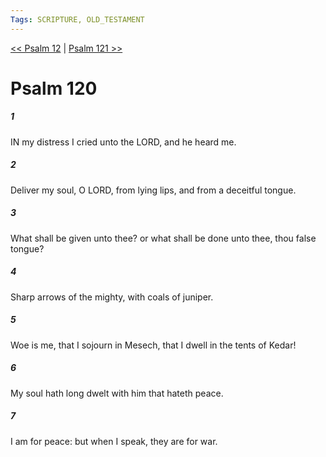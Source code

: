 ```yaml
---
Tags: SCRIPTURE, OLD_TESTAMENT
---
```


[<< Psalm 12](OLD_TESTAMENT/19_Psalms/Psalm_12.md) | [Psalm 121 >>](OLD_TESTAMENT/19_Psalms/Psalm_121.md)

# Psalm 120

##### 1
 IN my distress I cried unto the LORD, and he heard me.
##### 2
 Deliver my soul, O LORD, from lying lips, and from a deceitful tongue.
##### 3
 What shall be given unto thee?  or what shall be done unto thee, thou false tongue?
##### 4
 Sharp arrows of the mighty, with coals of juniper.
##### 5
 Woe is me, that I sojourn in Mesech, that I dwell in the tents of Kedar!
##### 6
 My soul hath long dwelt with him that hateth peace.
##### 7
 I am for peace: but when I speak, they are for war.
